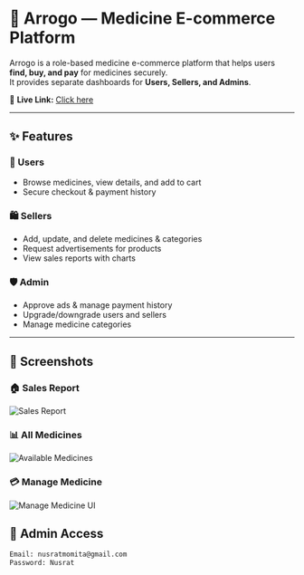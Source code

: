 # 💊 Arrogo — Medicine E-commerce Platform

Arrogo is a role-based medicine e-commerce platform that helps users **find, buy, and pay** for medicines securely.  
It provides separate dashboards for **Users, Sellers, and Admins**.

🔗 **Live Link:** [Click here](https://aroggo-e998e.web.app/)

---

## ✨ Features

### 👤 Users
- Browse medicines, view details, and add to cart
- Secure checkout & payment history

### 🛍️ Sellers
- Add, update, and delete medicines & categories
- Request advertisements for products
- View sales reports with charts

### 🛡️ Admin
- Approve ads & manage payment history
- Upgrade/downgrade users and sellers
- Manage medicine categories

---

## 📸 Screenshots

### 🏠 Sales Report
![Sales Report](https://i.ibb.co.com/DgYF82n3/aroggo3.png)

### 📊 All Medicines
![Available Medicines](https://i.ibb.co.com/yFWzLHW4/aroggo1.png)

### 💳 Manage Medicine
![Manage Medicine UI](https://i.ibb.co.com/DfRxxhcF/aroggo2.png)

## 🔑 Admin Access

```bash
Email: nusratmomita@gmail.com
Password: Nusrat
